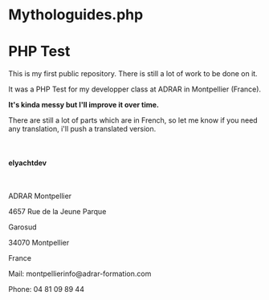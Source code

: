 # Mythologuides.php
<h1>PHP Test</h1>

<p>This is my first public repository. There is still a lot of work to be done on it.</p> 
<p>It was a PHP Test for my developper class at ADRAR in Montpellier (France).</p>
<strong>It's kinda messy but I'll improve it over time.</strong>
<p>There are still a lot of parts which are in French, so let me know if you need any translation, i'll push a translated version.</p>
<br>
<h4>elyachtdev</h4>
<br>
<p>ADRAR Montpellier</p>
<p>4657 Rue de la Jeune Parque</p> 
<p>Garosud</p> 
<p>34070 Montpellier</p>
<p>France</p>
<p>Mail: montpellierinfo@adrar-formation.com</p>
<p>Phone: 04 81 09 89 44</p>
